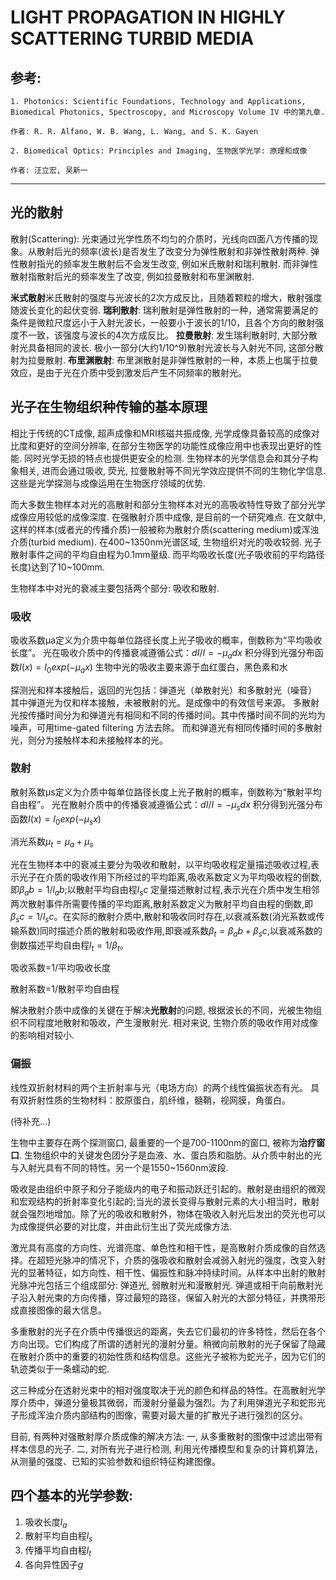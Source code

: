 # LIGHT PROPAGATION IN HIGHLY SCATTERING TURBID MEDIA

## 参考:
	1. Photonics: Scientific Foundations, Technology and Applications, Biomedical Photonics, Spectroscopy, and Microscopy Volume IV 中的第九章. 

	作者: R. R. Alfano, W. B. Wang, L. Wang, and S. K. Gayen

	2. Biomedical Optics: Principles and Imaging, 生物医学光学: 原理和成像

	作者: 汪立宏, 吴新一

---

## 光的散射

散射(Scattering): 光束通过光学性质不均匀的介质时，光线向四面八方传播的现象。从散射后光的频率(波长)是否发生了改变分为弹性散射和非弹性散射两种. 弹性散射指光的频率发生散射后不会发生改变, 例如米氏散射和瑞利散射. 而非弹性散射指散射后光的频率发生了改变, 例如拉曼散射和布里渊散射. 

**米式散射**米氏散射的强度与光波长的2次方成反比，且随着颗粒的增大，散射强度随波长变化的起伏变弱. 
**瑞利散射**: 瑞利散射是弹性散射的一种，通常需要满足的条件是微粒尺度远小于入射光波长，一般要小于波长的1/10，且各个方向的散射强度不一致，该强度与波长的4次方成反比。
**拉曼散射**: 发生瑞利散射时, 大部分散射光具备相同的波长. 极小一部分(大约1/10^9)散射光波长与入射光不同, 这部分散射为拉曼散射. 
**布里渊散射**: 布里渊散射是非弹性散射的一种，本质上也属于拉曼效应，是由于光在介质中受到激发后产生不同频率的散射光。

## 光子在生物组织种传输的基本原理

相比于传统的CT成像, 超声成像和MRI核磁共振成像, 光学成像具备较高的成像对比度和更好的空间分辨率, 在部分生物医学的功能性成像应用中也表现出更好的性能. 同时光学无损的特点也提供更安全的检测. 生物样本的光学信息会和其分子构象相关, 进而会通过吸收, 荧光, 拉曼散射等不同光学效应提供不同的生物化学信息. 这些是光学探测与成像运用在生物医疗领域的优势. 

而大多数生物样本对光的高散射和部分生物样本对光的高吸收特性导致了部分光学成像应用较低的成像深度. 在强散射介质中成像, 是目前的一个研究难点. 在文献中, 这样的样本(或者光的传播介质)一般被称为散射介质(scattering medium)或浑浊介质(turbid medium). 在400~1350nm光谱区域, 生物组织对光的吸收较弱. 光子散射事件之间的平均自由程为0.1mm量级. 而平均吸收长度(光子吸收前的平均路径长度)达到了10~100mm. 

生物样本中对光的衰减主要包括两个部分: 吸收和散射. 

### 吸收
吸收系数μa定义为介质中每单位路径长度上光子吸收的概率，倒数称为“平均吸收长度”。
光在吸收介质中的传播衰减遵循公式：$dI/I=−μ_a dx$
积分得到光强分布函数$I(x)=I_0exp⁡(−μ_a x)$
生物中光的吸收主要来源于血红蛋白，黑色素和水

探测光和样本接触后，返回的光包括：弹道光（单散射光）和多散射光（噪音）
其中弹道光为仅和样本接触，未被散射的光。是成像中的有效信号来源。
多散射光按传播时间分为和弹道光有相同和不同的传播时间。其中传播时间不同的光均为噪声，可用time-gated filtering 方法去除。
而和弹道光有相同传播时间的多散射光，则分为接触样本和未接触样本的光。

### 散射

散射系数μs定义为介质中每单位路径长度上光子散射的概率，倒数称为“散射平均自由程”。
光在散射介质中的传播衰减遵循公式：$dI/I=−μ_s dx$
积分得到光强分布函数$I(x)=I_0  exp⁡(−μ_s x)$

消光系数$μ_t=μ_a+μ_s$

光在生物样本中的衰减主要分为吸收和散射，以平均吸收程定量描述吸收过程,表示光子在介质的吸收作用下所经过的平均距离,吸收系数定义为平均吸收程的倒数,即$β_ab=1/l_ab$;以散射平均自由程$l_sc$ 定量描述散射过程,表示光在介质中发生相邻两次散射事件所需要传播的平均距离,散射系数定义为散射平均自由程的倒数,即$β_sc=1/l_sc$。在实际的散射介质中,散射和吸收同时存在,以衰减系数(消光系数或传输系数)同时描述介质的散射和吸收作用,即衰减系数$β_t=β_ab+β_sc$,以衰减系数的倒数描述平均自由程$l_t=1/β_t。$

吸收系数=1/平均吸收长度

散射系数=1/散射平均自由程

解决散射介质中成像的关键在于解决**光散射**的问题, 根据波长的不同，光被生物组织不同程度地散射和吸收，产生漫散射光. 相对来说, 生物介质的吸收作用对成像的影响相对较小. 

### 偏振

线性双折射材料的两个主折射率与光（电场方向）的两个线性偏振状态有光。
具有双折射性质的生物材料：胶原蛋白，肌纤维，髓鞘，视网膜，角蛋白。







(待补充...)







生物中主要存在两个探测窗口, 最重要的一个是700-1100nm的窗口, 被称为**治疗窗口**. 生物组织中的关键发色团分子是血液、水、蛋白质和脂肪。从介质中射出的光与入射光具有不同的特性。另一个是1550~1560nm波段.

吸收是由组织中原子和分子能级内的电子和振动跃迁引起的。散射是由组织的微观和宏观结构的折射率变化引起的;当光的波长变得与散射元素的大小相当时，散射就会强烈地增加。除了光的吸收和散射外，物体在吸收入射光后发出的荧光也可以为成像提供必要的对比度，并由此衍生出了荧光成像方法. 


激光具有高度的方向性、光谱亮度、单色性和相干性，是高散射介质成像的自然选择。在超短光脉冲的情况下，介质的强吸收和散射会减弱入射光的强度，改变入射光的显著特征，如方向性、相干性、偏振性和脉冲持续时间。从样本中出射的散射光脉冲光包括三个组成部分: 弹道光, 弱散射光和漫散射光. 弹道或相干向前散射光子沿入射光束的方向传播，穿过最短的路径，保留入射光的大部分特征，并携带形成直接图像的最大信息。

多重散射的光子在介质中传播很远的距离，失去它们最初的许多特性，然后在各个方向出现。它们构成了所谓的透射光的漫射分量。稍微向前散射的光子保留了隐藏在散射介质中的重要的初始性质和结构信息。这些光子被称为蛇光子，因为它们的轨迹类似于一条蠕动的蛇. 

这三种成分在透射光束中的相对强度取决于光的颜色和样品的特性。在高散射光学厚介质中，弹道分量极其微弱，而漫射分量最为强烈。为了利用弹道光子和蛇形光子形成浑浊介质内部结构的图像，需要对最大量的扩散光子进行强烈的区分。

目前, 有两种对强散射厚介质成像的解决方法: 一, 从多重散射的图像中过滤出带有样本信息的光子. 二, 对所有光子进行检测, 利用光传播模型和复杂的计算机算法，从测量的强度、已知的实验参数和组织特征构建图像。

## 四个基本的光学参数: 
1. 吸收长度$l_{a}$
2. 散射平均自由程$l_{s}$
3. 传播平均自由程$l_{t}$
4. 各向异性因子$g$


